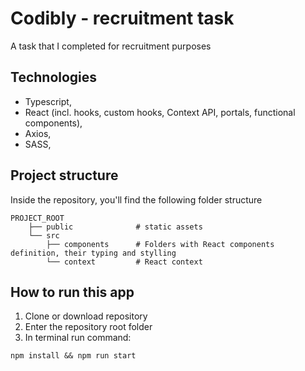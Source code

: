 # Codibly - recruitment task

A task that I completed for recruitment purposes

## Technologies

-   Typescript,
-   React (incl. hooks, custom hooks, Context API, portals, functional components),
-   Axios,
-   SASS,

## Project structure

Inside the repository, you'll find the following folder structure

```
PROJECT_ROOT
    ├── public              # static assets
    └── src
        ├── components      # Folders with React components definition, their typing and stylling
        └── context         # React context

```

## How to run this app

1. Clone or download repository
2. Enter the repository root folder
3. In terminal run command:

```
npm install && npm run start
```
